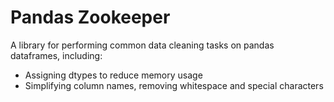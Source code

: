 # Pandas Zookeeper

A library for performing common data cleaning tasks on pandas dataframes, including:
* Assigning dtypes to reduce memory usage
* Simplifying column names, removing whitespace and special characters